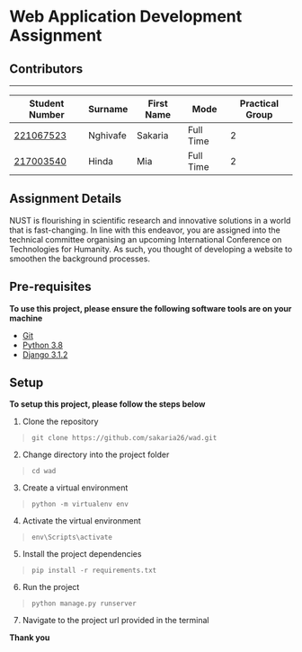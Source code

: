 # Web Application Development Assignment


## Contributors
---
| Student Number | Surname | First Name | Mode| Practical Group |
| ----------- | ----------- |----------- | ----------- | ----------- | 
| [221067523](https://elearning.nust.na/user/profile.php?id=5950) | Nghivafe | Sakaria | Full Time| 2 |
| [217003540](https://elearning.nust.na/user/profile.php?id=7522)  | Hinda | Mia | Full Time| 2 |


## Assignment Details
NUST is flourishing in scientific research and innovative solutions in a world that is
fast-changing. In line with this endeavor, you are assigned into the technical committee organising an upcoming International Conference on Technologies for Humanity.
As such, you thought of developing a website to smoothen the background processes.

## Pre-requisites
**To use this project, please ensure the following software tools are on your machine**
- [Git](https://git-scm.com/downloads)
- [Python 3.8](https://www.python.org/downloads/)
- [Django 3.1.2](https://www.djangoproject.com/download/)

## Setup
**To setup this project, please follow the steps below**
1. Clone the repository
> `git clone https://github.com/sakaria26/wad.git`
2. Change directory into the project folder
> `cd wad`
3. Create a virtual environment
> `python -m virtualenv env`
4. Activate the virtual environment
> `env\Scripts\activate`
5. Install the project dependencies
> `pip install -r requirements.txt`
6. Run the project
> `python manage.py runserver`
7. Navigate to the project url provided in the terminal

**Thank you**


